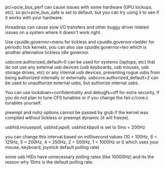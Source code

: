 pci=pcie_bus_perf can cause issues with some hardware (GPU lockups, etc), so pci=pcie_bus_safe is set to default, but you can try using it to see if it works with your hardware.

threadirqs can cause slow I/O transfers and other buggy driver related issues on a system where it doesn't work right.

Use cpuidle.governor=menu for tickless and cpuidle.governor=ladder for periodic tick kernels, you can also use cpuidle.governor=teo which is another alternative tickless idle governor.

usbcore.authorized_default=0 can be used for systems (laptops, etc) that do not use any external usb devices (usb keyboards, usb mouses, usb storage drives, etc) or any internal usb devices, preventing rogue usbs from being authorized internally or externally. usbcore.authorized_default=2 can be used to unauthorize external usbs, but authorize internal usbs.

You can use lockdown=confidentiality and debugfs=off for extra security, if you do not plan to tune CFS tunables or if you change the fair.c/core.c tunables yourself.

preempt and nohz options cannot be passed by grub if the kernel was compiled without tickless or preempt dynamic (it will freeze).

usbhid.mousepoll, usbhid.jspoll, usbhid.kbpoll is set to 5ms = 200Hz

you can change this interval based on milllisecond values (10 = 100Hz, 8 = 125Hz, 5 = 200Hz, 4 = 250Hz, 2 = 500Hz, 1 = 1000Hz or 0 which uses your mouse, keyboard, joystick default polling rate)

some usb HIDs have unnecessary polling rates (like 10000Hz) and its the reason why 10ms is the default polling rate.
